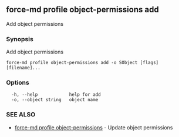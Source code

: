 ## force-md profile object-permissions add

Add object permissions

### Synopsis

Add object permissions

```
force-md profile object-permissions add -o SObject [flags] [filename]...
```

### Options

```
  -h, --help            help for add
  -o, --object string   object name
```

### SEE ALSO

* [force-md profile object-permissions](force-md_profile_object-permissions.md)	 - Update object permissions

